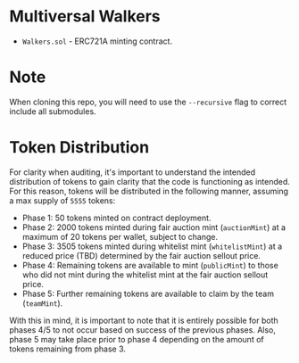 # Multiversal Walkers

- `Walkers.sol` - ERC721A minting contract.

# Note

When cloning this repo, you will need to use the `--recursive` flag to correct include all submodules.

# Token Distribution

For clarity when auditing, it's important to understand the intended distribution of tokens to gain clarity that the code is functioning as intended. For this reason, tokens will be distributed in the following manner, assuming a max supply of `5555` tokens:

- Phase 1: 50 tokens minted on contract deployment.
- Phase 2: 2000 tokens minted during fair auction mint (`auctionMint`) at a maximum of 20 tokens per wallet, subject to change.
- Phase 3: 3505 tokens minted during whitelist mint (`whitelistMint`) at a reduced price (TBD) determined by the fair auction sellout price.
- Phase 4: Remaining tokens are available to mint (`publicMint`) to those who did not mint during the whitelist mint at the fair auction sellout price.
- Phase 5: Further remaining tokens are available to claim by the team (`teamMint`).

With this in mind, it is important to note that it is entirely possible for both phases 4/5 to not occur based on success of the previous phases. Also, phase 5 may take place prior to phase 4 depending on the amount of tokens remaining from phase 3.